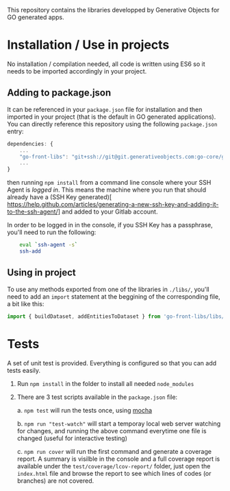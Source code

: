 This repository contains the libraries developped by Generative Objects for GO generated apps.

# Installation / Use in projects

No installation / compilation needed, all code is written using ES6 so it needs to be imported accordingly in your project. 

## Adding to package.json

It can be referenced in your `package.json` file for installation and then imported in your project (that is the default in GO generated applications).
You can directly reference this repository using the following `package.json` entry:
``` javascript
dependencies: {
    ...
    "go-front-libs": "git+ssh://git@git.generativeobjects.com:go-core/go-front-libs.git"
    ...
}
```

then running `npm install` from a command line console where your SSH Agent is _logged in_. This means the machine where you run that should already have a (SSH Key generated)[ https://help.github.com/articles/generating-a-new-ssh-key-and-adding-it-to-the-ssh-agent/] and added to your Gitlab account.

In order to be logged in in the console, if you SSH Key has a passphrase, you'll need to run the following:
``` bash
    eval `ssh-agent -s`
    ssh-add
```

## Using in project

To use any methods exported from one of the libraries in `./libs/`, you'll need to add an `import` statement at the beggining of the corresponding file, a bit like this:
```javascript
import { buildDataset, addEntitiesToDataset } from 'go-front-libs/libs/go-dataset-builder';
```

# Tests

A set of unit test is provided. Everything is configured so that you can add tests easily.

1. Run `npm install` in the folder to install all needed `node_modules`
2. There are 3 test scripts available in the `package.json` file:

    a. `npm test` will run the tests once, using [mocha](https://mochajs.org/)

    b. `npm run "test-watch"` will start a temporay local web server watching for changes, and running the above command everytime one file is changed (useful for interactive testing)
    
    c. `npm run cover` will run the first command and generate a coverage report. A summary is visilble in the console and a full coverage report is available under the `test/coverage/lcov-report/` folder, just open the `index.html` file and browse the report to see which lines of codes (or branches) are not covered.

